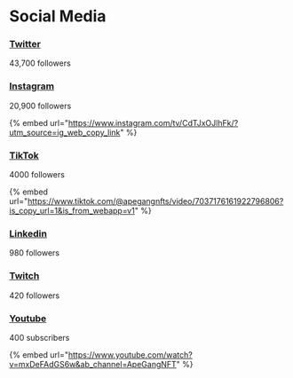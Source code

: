 # Social Media

### [Twitter](https://twitter.com/ApeGangNFT)

43,700 followers

### [Instagram](https://www.instagram.com/apegangnft/)

20,900 followers

{% embed url="https://www.instagram.com/tv/CdTJxOJlhFk/?utm_source=ig_web_copy_link" %}

### [TikTok](https://www.tiktok.com/@apegangnfts)

4000 followers

{% embed url="https://www.tiktok.com/@apegangnfts/video/7037176161922796806?is_copy_url=1&is_from_webapp=v1" %}

### [Linkedin](https://www.linkedin.com/company/ape-gang-nft)

980 followers

### [Twitch](https://www.twitch.tv/apegangnft)

420 followers

### [Youtube](https://www.youtube.com/channel/UCMw3BiTMAG87HJ1vO5vl7Pw)

400 subscribers

{% embed url="https://www.youtube.com/watch?v=mxDeFAdGS6w&ab_channel=ApeGangNFT" %}
